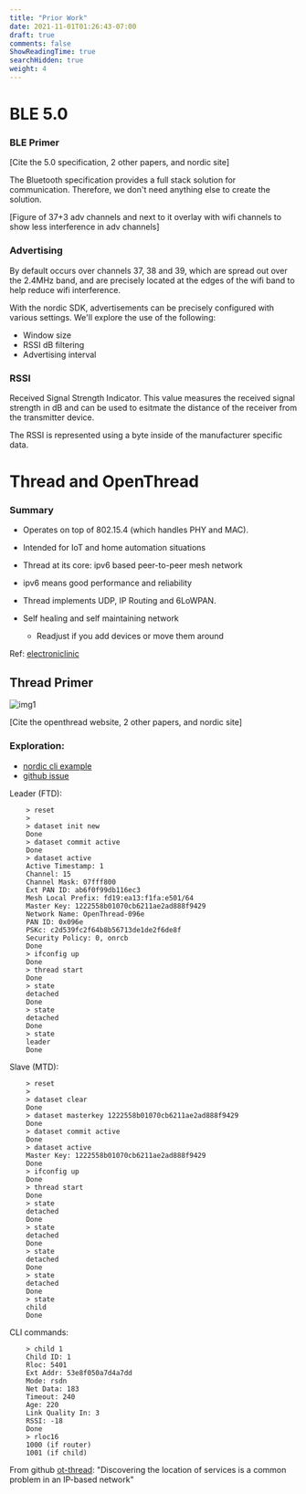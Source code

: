 ```yaml
---
title: "Prior Work"
date: 2021-11-01T01:26:43-07:00
draft: true
comments: false
ShowReadingTime: true
searchHidden: true
weight: 4
---
```


<!-- TODO:
- Need to add details on BLE and Thread specification
 -->

# BLE 5.0

### BLE Primer

[Cite the 5.0 specification, 2 other papers, and nordic site]

The Bluetooth specification provides a full stack solution for communication. Therefore, we don't need anything else to create the solution.

[Figure of 37+3 adv channels and next to it overlay with wifi channels to show less interference in adv channels]

### Advertising

By default occurs over channels 37, 38 and 39, which are spread out over the 2.4MHz band, and are precisely located at the edges of the wifi band to help reduce wifi interference. 

With the nordic SDK, advertisements can be precisely configured with various settings. We'll explore the use of the following:
- Window size
- RSSI dB filtering
- Advertising interval

### RSSI

Received Signal Strength Indicator. This value measures the received signal strength in dB and can be used to esitmate the distance of the receiver from the transmitter device. 

The RSSI is represented using a byte inside of the manufacturer specific data. 

# Thread and OpenThread

### Summary
- Operates on top of 802.15.4 (which handles PHY and MAC). 
- Intended for IoT and home automation situations
- Thread at its core: ipv6 based peer-to-peer mesh network
- ipv6 means good performance and reliability
- Thread implements UDP, IP Routing and 6LoWPAN. 

- Self healing and self maintaining network
  - Readjust if you add devices or move them around

Ref: [electroniclinic](https://www.electroniclinic.com/thread-protocol-architecture-and-topology-fully-explained/)

## Thread Primer

![img1](/ecem202a_project/images/thread_stack.png#center)

[Cite the openthread website, 2 other papers, and nordic site]

### Exploration: 
- [nordic cli example](https://infocenter.nordicsemi.com/index.jsp?topic=%2Fsdk_tz_v4.1.0%2Fthread_cli_example.html)
- [github issue](https://github.com/openthread/openthread/issues/4036)

Leader (FTD):

        > reset
        >
        > dataset init new
        Done
        > dataset commit active
        Done
        > dataset active
        Active Timestamp: 1
        Channel: 15
        Channel Mask: 07fff800
        Ext PAN ID: ab6f0f99db116ec3
        Mesh Local Prefix: fd19:ea13:f1fa:e501/64
        Master Key: 1222558b01070cb6211ae2ad888f9429
        Network Name: OpenThread-096e
        PAN ID: 0x096e
        PSKc: c2d539fc2f64b8b56713de1de2f6de8f
        Security Policy: 0, onrcb
        Done
        > ifconfig up
        Done
        > thread start
        Done
        > state
        detached
        Done
        > state
        detached
        Done
        > state
        leader
        Done


Slave (MTD):

        > reset
        > 
        > dataset clear
        Done
        > dataset masterkey 1222558b01070cb6211ae2ad888f9429
        Done
        > dataset commit active
        Done
        > dataset active
        Master Key: 1222558b01070cb6211ae2ad888f9429
        Done
        > ifconfig up
        Done
        > thread start
        Done
        > state
        detached
        Done
        > state
        detached
        Done
        > state
        detached
        Done
        > state
        detached
        Done
        > state
        child
        Done

CLI commands:

        > child 1
        Child ID: 1
        Rloc: 5401
        Ext Addr: 53e8f050a7d4a7dd
        Mode: rsdn
        Net Data: 183
        Timeout: 240
        Age: 220
        Link Quality In: 3
        RSSI: -18
        Done
        > rloc16
        1000 (if router)
        1001 (if child)

  From github [ot-thread](https://github.com/openthread/openthread/issues/4918):
  "Discovering the location of services is a common problem in an IP-based network"  

<!-- TODO:

- Focus on literature review of comparison of protocols
- And also past implementations of localization using RSSI

 -->
